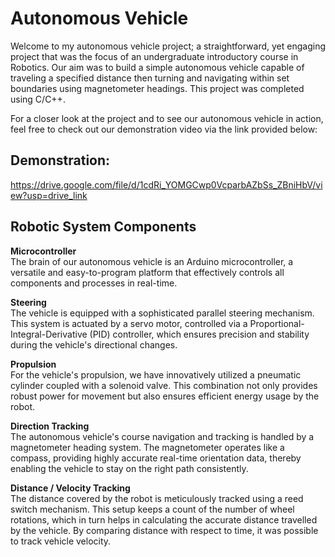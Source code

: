 # Autonomous Vehicle
Welcome to my autonomous vehicle project; a straightforward, yet engaging project that was the focus of an undergraduate introductory course in Robotics. Our aim was to build a simple autonomous vehicle capable of traveling a specified distance then turning and navigating within set boundaries using magnetometer headings. This project was completed using C/C++.

For a closer look at the project and to see our autonomous vehicle in action, feel free to check out our demonstration video via the link provided below:

## Demonstration:
https://drive.google.com/file/d/1cdRi_YOMGCwp0VcparbAZbSs_ZBniHbV/view?usp=drive_link

## Robotic System Components
**Microcontroller** <br />
The brain of our autonomous vehicle is an Arduino microcontroller, a versatile and easy-to-program platform that effectively controls all components and processes in real-time.

**Steering** <br />
The vehicle is equipped with a sophisticated parallel steering mechanism. This system is actuated by a servo motor, controlled via a Proportional-Integral-Derivative (PID) controller, which ensures precision and stability during the vehicle's directional changes.

**Propulsion** <br />
For the vehicle's propulsion, we have innovatively utilized a pneumatic cylinder coupled with a solenoid valve. This combination not only provides robust power for movement but also ensures efficient energy usage by the robot.

**Direction Tracking** <br />
The autonomous vehicle's course navigation and tracking is handled by a magnetometer heading system. The magnetometer operates like a compass, providing highly accurate real-time orientation data, thereby enabling the vehicle to stay on the right path consistently.

**Distance / Velocity Tracking** <br />
The distance covered by the robot is meticulously tracked using a reed switch mechanism. This setup keeps a count of the number of wheel rotations, which in turn helps in calculating the accurate distance travelled by the vehicle. By comparing distance with respect to time, it was possible to track vehicle velocity.
